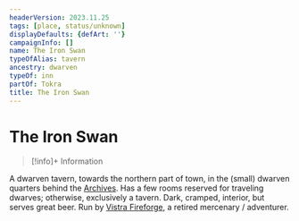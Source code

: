 ```yaml
---
headerVersion: 2023.11.25
tags: [place, status/unknown]
displayDefaults: {defArt: ''}
campaignInfo: []
name: The Iron Swan
typeOfAlias: tavern
ancestry: dwarven
typeOf: inn
partOf: Tokra
title: The Iron Swan
---
```

# The Iron Swan
>[!info]+ Information
> 
>> 

A dwarven tavern, towards the northern part of town, in the (small) dwarven quarters behind the [Archives](<./archives.md>). Has a few rooms reserved for traveling dwarves; otherwise, exclusively a tavern. Dark, cramped, interior, but serves great beer. Run by [Vistra Fireforge](<../../../../../../people/dwarves/vistra-fireforge.md>), a retired mercenary / adventurer. 

